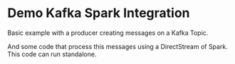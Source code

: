 # Demo Kafka Spark Integration
Basic example with a producer creating messages on a Kafka Topic. 

And some code that process this messages using a DirectStream of Spark. This code can run standalone.
